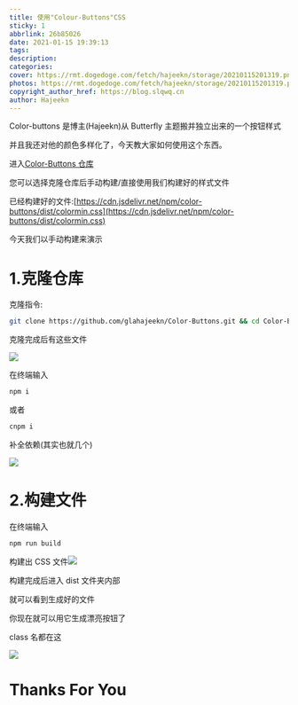 ```yaml
---
title: 使用"Colour-Buttons"CSS
sticky: 1
abbrlink: 26b85026
date: 2021-01-15 19:39:13
tags:
description:
categories:
cover: https://rmt.dogedoge.com/fetch/hajeekn/storage/20210115201319.png
photos: https://rmt.dogedoge.com/fetch/hajeekn/storage/20210115201319.png
copyright_author_href: https://blog.slqwq.cn
author: Hajeekn
---
```


Color-buttons 是博主(Hajeekn)从 Butterfly 主题搬并独立出来的一个按钮样式

并且我还对他的颜色多样化了，今天教大家如何使用这个东西。

进入[Color-Buttons 仓库](https://github.com/glahajeekn/Color-Buttons)

您可以选择克隆仓库后手动构建/直接使用我们构建好的样式文件

已经构建好的文件:[https://cdn.jsdelivr.net/npm/color-buttons/dist/colormin.css](https://cdn.jsdelivr.net/npm/color-buttons/dist/colormin.css)

今天我们以手动构建来演示

# 1.克隆仓库

克隆指令:

```bash
git clone https://github.com/glahajeekn/Color-Buttons.git && cd Color-Buttons
```

克隆完成后有这些文件

![](https://rmt.dogedoge.com/fetch/hajeekn/storage/20210115194743.png#alt=image-20210115194743381#align=left&display=inline&height=296&margin=%5Bobject%20Object%5D&originHeight=296&originWidth=870&status=done&style=none&width=870)

在终端输入

```bash
npm i
```

或者

```bash
cnpm i
```

补全依赖(其实也就几个)

![](https://rmt.dogedoge.com/fetch/hajeekn/storage/20210115195321.png#alt=image-20210115195321481#align=left&display=inline&height=244&margin=%5Bobject%20Object%5D&originHeight=244&originWidth=1055&status=done&style=none&width=1055)

# 2.构建文件

在终端输入

```bash
npm run build
```

构建出 CSS 文件![](https://rmt.dogedoge.com/fetch/hajeekn/storage/20210115195443.png#alt=image-20210115195443076#align=left&display=inline&height=154&margin=%5Bobject%20Object%5D&originHeight=154&originWidth=917&status=done&style=none&width=917)

构建完成后进入 dist 文件夹内部

就可以看到生成好的文件

你现在就可以用它生成漂亮按钮了

class 名都在这

![](https://rmt.dogedoge.com/fetch/hajeekn/storage/20210115200255.png#alt=image-20210115200255445#align=left&display=inline&height=596&margin=%5Bobject%20Object%5D&originHeight=596&originWidth=636&status=done&style=none&width=636)

# Thanks For You
